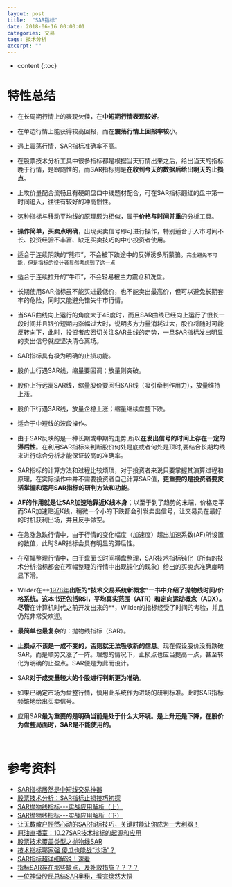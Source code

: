 ```yaml
---
layout: post
title:  "SAR指标"
date: 2018-06-16 00:00:01
categories: 交易
tags: 技术分析
excerpt: ""
---
```


* content
{:toc}

# 特性总结
* 在长周期行情上的表现欠佳，在**中短期行情表现较好**。

* 在单边行情上能获得较高回报，而在**震荡行情上回报率较小**。

* 遇上震荡行情，SAR指标准确率不高。

* 在股票技术分析工具中很多指标都是根据当天行情出来之后，给出当天的指标晚于行情，是跟随性的，而SAR指标则是**在收到今天的数据后给出明天的止损点**。

* 上攻价量配合流畅且有硬朗盘口中线题材配合，可在SAR指标翻红的盘中第一时间追入，往往有较好的冲高惯性。

* 这种指标与移动平均线的原理颇为相似，属于**价格与时间并重**的分析工具。

* **操作简单，买卖点明确**，出现买卖信号即可进行操作，特别适合于入市时间不长、投资经验不丰富、缺乏买卖技巧的中小投资者使用。

* 适合于连续阴跌的“熊市”，不会被下跌途中的反弹诱多所蒙骗。`完全避免不可能，但是指标的设计者显然考虑到了这一点`

* 适合于连续拉升的“牛市”，不会轻易被主力震仓和洗盘。

* 长期使用SAR指标虽不能买进最低价，也不能卖出最高价，但可以避免长期套牢的危险，同时又能避免错失牛市行情。

* 当SAR曲线向上运行的角度大于45度时，而且SAR曲线已经向上运行了很长一段时间并且银价短期内涨幅过大时，说明多方力量消耗过大，股价将随时可能反转向下，此时，投资者应密切关注SAR曲线的走势，一旦SAR指标发出明显的卖出信号就应坚决清仓离场。

* SAR指标具有极为明确的止损功能。

* 股价上行遇SAR线，缩量要回调；放量则突破。

* 股价上行远离SAR线，缩量股价要回归SAR线（吸引牵制作用力），放量维持上涨。

* 股价下行遇SAR线，放量企稳上涨；缩量继续盘整下跌。

* 适合于中短线的波段操作。

* 由于SAR反映的是一种长期或中期的走势,所以**在发出信号的时间上存在一定的滞后性**。在利用SAR指标来判断股价何处是底或者何处是顶时,要结合长期均线来进行综合分析才能保证较高的准确率。

* SAR指标的计算方法和过程比较烦琐，对于投资者来说只要掌握其演算过程和原理，在实际操作中并不需要投资者自己计算SAR值，**更重要的是投资者要灵活掌握和运用SAR指标的研判方法和功能**。

* **AF的作用就是让SAR加速地靠近K线本身**；以至于到了趋势的末端，价格走平而SAR加速贴近K线，稍微一个小的下跌都会引发卖出信号，让交易员在最好的时机获利出场，并且反手做空。 

* 在急涨急跌行情中，由于行情的变化幅度（加速度）超出加速系数(AF)所设置的数值，此时SAR指标会具有明显的滞后性。

* 在窄幅整理行情中，由于盘面长时间横盘整理，SAR技术指标钝化（所有的技术分析指标都会在窄幅整理的行情中出现钝化的现象）给出的买卖点准确度明显下滑。

* Wilder在**<u>1978年</u>**出版的“技术交易系统新概念”一书中介绍了抛物线时间/价格系统。这本书还包括RSI，平均真实范围（ATR）和定向运动概念（ADX）。尽管**在计算机时代之前开发出来的**，Wilder的指标经受了时间的考验，并且仍然非常受欢迎。

* **最简单也最复杂**的：抛物线指标（SAR）。

* **止损点不该是一成不变的，否则就无法吸收新的信息**。现在假设股价没有跌破SAR，而是顺势又涨了一阵。理想的情况下，止损点也应当提高一点，甚至转化为明确的止盈点。SAR便是为此而设计。

* SAR**对于成交量较大的个股进行判断更为准确**。

* 如果已确定市场为盘整行情，慎用此系统作为进场的研判标准。此时SAR指标频繁地给出买卖信号。

* 应用SAR**最为重要的是明确当前是处于什么大环境。是上升还是下降，在股价为盘整局面时，SAR是不能使用的。**

  ​


# 参考资料
* [SAR指标居然是中短线交易神器](https://zhuanlan.zhihu.com/p/24141371)
* [股票技术分析：SAR指标止损技巧初探](https://zhuanlan.zhihu.com/p/25547045)
* [SAR抛物线指标---实战应用解析（上）](https://zhuanlan.zhihu.com/p/32978545)
* [SAR抛物线指标---实战应用解析（下）](https://zhuanlan.zhihu.com/p/32978300)
* [让无数散户怦然心动的SAR指标技巧，关键时能让你成为一大利器！](https://zhuanlan.zhihu.com/p/36449833)
* [原油直播室：10.27SAR技术指标的起源和应用](https://zhuanlan.zhihu.com/p/23247997)
* [股票技术覆盖类型之抛物线SAR](https://zhuanlan.zhihu.com/p/37956442)
* [技术指标哪家强 傻瓜也能战“沙场”？](https://zhuanlan.zhihu.com/p/26492312)
* [SAR指标超详细解说！速看](https://www.taoguba.com.cn/Article/1953179/1)
* [指标SAR存在那些缺点，及补救措施？？？？](https://zhidao.baidu.com/question/373521572.html)
* [一位神级股民总结SAR奥秘，看完焕然大悟](http://blog.sina.com.cn/s/blog_163ec64d30102wqcx.html)












































